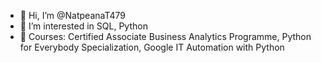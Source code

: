 - 👋 Hi, I’m @NatpeanaT479
- 👀 I’m interested in SQL, Python
- 🌱 Courses: Certified Associate Business Analytics Programme, Python for Everybody Specialization, Google IT Automation with Python


<!---
NatpeanaT479/NatpeanaT479 is a ✨ special ✨ repository because its `README.md` (this file) appears on your GitHub profile.
You can click the Preview link to take a look at your changes.
--->
